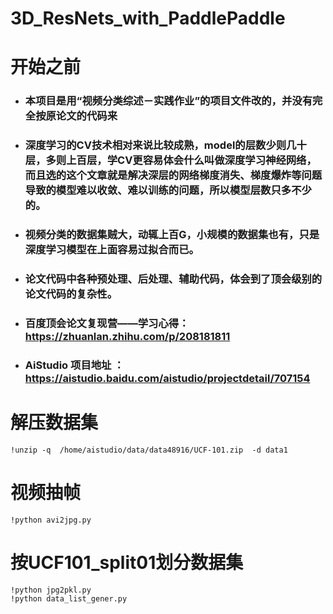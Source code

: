 # **3D_ResNets_with_PaddlePaddle**
# **开始之前**
* ### 本项目是用“视频分类综述－实践作业”的项目文件改的，并没有完全按原论文的代码来
* ### 深度学习的CV技术相对来说比较成熟，model的层数少则几十层，多则上百层，学CV更容易体会什么叫做深度学习神经网络，而且选的这个文章就是解决深层的网络梯度消失、梯度爆炸等问题导致的模型难以收敛、难以训练的问题，所以模型层数只多不少的。
* ### 视频分类的数据集贼大，动辄上百G，小规模的数据集也有，只是深度学习模型在上面容易过拟合而已。
* ### 论文代码中各种预处理、后处理、辅助代码，体会到了顶会级别的论文代码的复杂性。
* ### 百度顶会论文复现营——学习心得：https://zhuanlan.zhihu.com/p/208181811
* ### AiStudio 项目地址 ：https://aistudio.baidu.com/aistudio/projectdetail/707154

# **解压数据集**
```
!unzip -q  /home/aistudio/data/data48916/UCF-101.zip  -d data1
```
# **视频抽帧**
```
!python avi2jpg.py
```
# 按UCF101_split01划分数据集
```
!python jpg2pkl.py
!python data_list_gener.py
```
